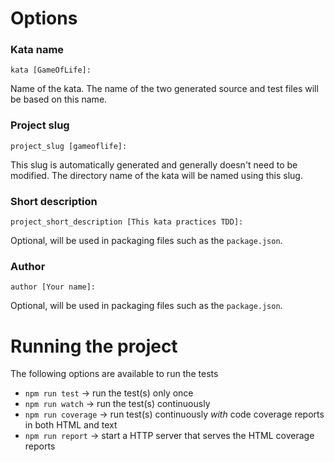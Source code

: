 # Options

### Kata name

```
kata [GameOfLife]: 
```

Name of the kata. The name of the two generated source and 
test files will be based on this name.

### Project slug

```
project_slug [gameoflife]: 
```

This slug is automatically generated and generally doesn't
need to be modified. The directory name of the kata will be
named using this slug.

### Short description

```
project_short_description [This kata practices TDD]: 
```

Optional, will be used in packaging files such as the `package.json`.


### Author

```
author [Your name]: 
```

Optional, will be used in packaging files such as the `package.json`.

# Running the project

The following options are available to run the tests

- `npm run test` &rarr; run the test(s) only once
- `npm run watch` &rarr; run the test(s) continuously
- `npm run coverage` &rarr; run test(s) continuously _with_ code coverage reports 
   in both HTML and text
- `npm run report` &rarr; start a HTTP server that serves the HTML coverage reports 
